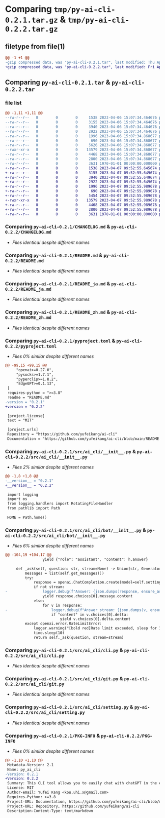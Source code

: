 # Comparing `tmp/py-ai-cli-0.2.1.tar.gz` & `tmp/py-ai-cli-0.2.2.tar.gz`

## filetype from file(1)

```diff
@@ -1 +1 @@
-gzip compressed data, was "py-ai-cli-0.2.1.tar", last modified: Thu Apr  6 15:07:53 2023, max compression
+gzip compressed data, was "py-ai-cli-0.2.2.tar", last modified: Fri Apr  7 09:53:18 2023, max compression
```

## Comparing `py-ai-cli-0.2.1.tar` & `py-ai-cli-0.2.2.tar`

### file list

```diff
@@ -1,11 +1,11 @@
--rw-r--r--   0        0        0     1538 2023-04-06 15:07:34.464676 py-ai-cli-0.2.1/CHANGELOG.md
--rw-r--r--   0        0        0     3155 2023-04-06 15:07:34.464676 py-ai-cli-0.2.1/README.md
--rw-r--r--   0        0        0     3940 2023-04-06 15:07:34.464676 py-ai-cli-0.2.1/README_ja.md
--rw-r--r--   0        0        0     2922 2023-04-06 15:07:34.464676 py-ai-cli-0.2.1/README_zh.md
--rw-r--r--   0        0        0     1996 2023-04-06 15:07:34.868677 py-ai-cli-0.2.1/pyproject.toml
--rw-r--r--   0        0        0      690 2023-04-06 15:07:34.868677 py-ai-cli-0.2.1/src/ai_cli/__init__.py
--rw-r--r--   0        0        0     5626 2023-04-06 15:07:34.868677 py-ai-cli-0.2.1/src/ai_cli/bot/__init__.py
--rwxr-xr-x   0        0        0    13579 2023-04-06 15:07:34.868677 py-ai-cli-0.2.1/src/ai_cli/cli.py
--rw-r--r--   0        0        0     4468 2023-04-06 15:07:34.868677 py-ai-cli-0.2.1/src/ai_cli/git.py
--rw-r--r--   0        0        0     2800 2023-04-06 15:07:34.868677 py-ai-cli-0.2.1/src/ai_cli/setting.py
--rw-r--r--   0        0        0     3631 1970-01-01 00:00:00.000000 py-ai-cli-0.2.1/PKG-INFO
+-rw-r--r--   0        0        0     1538 2023-04-07 09:52:55.645674 py-ai-cli-0.2.2/CHANGELOG.md
+-rw-r--r--   0        0        0     3155 2023-04-07 09:52:55.649674 py-ai-cli-0.2.2/README.md
+-rw-r--r--   0        0        0     3940 2023-04-07 09:52:55.649674 py-ai-cli-0.2.2/README_ja.md
+-rw-r--r--   0        0        0     2922 2023-04-07 09:52:55.649674 py-ai-cli-0.2.2/README_zh.md
+-rw-r--r--   0        0        0     1996 2023-04-07 09:52:55.989678 py-ai-cli-0.2.2/pyproject.toml
+-rw-r--r--   0        0        0      690 2023-04-07 09:52:55.989678 py-ai-cli-0.2.2/src/ai_cli/__init__.py
+-rw-r--r--   0        0        0     5454 2023-04-07 09:52:55.989678 py-ai-cli-0.2.2/src/ai_cli/bot/__init__.py
+-rwxr-xr-x   0        0        0    13579 2023-04-07 09:52:55.989678 py-ai-cli-0.2.2/src/ai_cli/cli.py
+-rw-r--r--   0        0        0     4468 2023-04-07 09:52:55.989678 py-ai-cli-0.2.2/src/ai_cli/git.py
+-rw-r--r--   0        0        0     2800 2023-04-07 09:52:55.989678 py-ai-cli-0.2.2/src/ai_cli/setting.py
+-rw-r--r--   0        0        0     3631 1970-01-01 00:00:00.000000 py-ai-cli-0.2.2/PKG-INFO
```

### Comparing `py-ai-cli-0.2.1/CHANGELOG.md` & `py-ai-cli-0.2.2/CHANGELOG.md`

 * *Files identical despite different names*

### Comparing `py-ai-cli-0.2.1/README.md` & `py-ai-cli-0.2.2/README.md`

 * *Files identical despite different names*

### Comparing `py-ai-cli-0.2.1/README_ja.md` & `py-ai-cli-0.2.2/README_ja.md`

 * *Files identical despite different names*

### Comparing `py-ai-cli-0.2.1/README_zh.md` & `py-ai-cli-0.2.2/README_zh.md`

 * *Files identical despite different names*

### Comparing `py-ai-cli-0.2.1/pyproject.toml` & `py-ai-cli-0.2.2/pyproject.toml`

 * *Files 0% similar despite different names*

```diff
@@ -99,15 +99,15 @@
     "openai>=0.27.0",
     "pysocks>=1.7.1",
     "pyperclip>=1.8.2",
     "EdgeGPT>=0.1.13",
 ]
 requires-python = ">=3.8"
 readme = "README.md"
-version = "0.2.1"
+version = "0.2.2"
 
 [project.license]
 text = "MIT"
 
 [project.urls]
 Repository = "https://github.com/yufeikang/ai-cli"
 Documentation = "https://github.com/yufeikang/ai-cli/blob/main/README.md"
```

### Comparing `py-ai-cli-0.2.1/src/ai_cli/__init__.py` & `py-ai-cli-0.2.2/src/ai_cli/__init__.py`

 * *Files 2% similar despite different names*

```diff
@@ -1,8 +1,8 @@
-__version__ = "0.2.1"
+__version__ = "0.2.2"
 
 import logging
 import os
 from logging.handlers import RotatingFileHandler
 from pathlib import Path
 
 HOME = Path.home()
```

### Comparing `py-ai-cli-0.2.1/src/ai_cli/bot/__init__.py` & `py-ai-cli-0.2.2/src/ai_cli/bot/__init__.py`

 * *Files 6% similar despite different names*

```diff
@@ -104,19 +104,17 @@
                 yield {"role": "assistant", "content": h.answer}
 
     def _ask(self, question: str, stream=None) -> Union[str, Generator]:
         messages = list(self.get_messages())
         try:
             response = openai.ChatCompletion.create(model=self.setting.model, messages=messages, stream=stream)
             if not stream:
-                logger.debug(f"Answer: {json.dumps(response, ensure_ascii=False)}")
                 yield response.choices[0].message.content
             else:
                 for v in response:
-                    logger.debug(f"Answer stream: {json.dumps(v, ensure_ascii=False)}")
                     if "content" in v.choices[0].delta:
                         yield v.choices[0].delta.content
         except openai.error.RateLimitError:
             logger.warning("[bold red]Rate limit exceeded, sleep for 10 seconds, then retry")
             time.sleep(10)
             return self._ask(question, stream=stream)
```

### Comparing `py-ai-cli-0.2.1/src/ai_cli/cli.py` & `py-ai-cli-0.2.2/src/ai_cli/cli.py`

 * *Files identical despite different names*

### Comparing `py-ai-cli-0.2.1/src/ai_cli/git.py` & `py-ai-cli-0.2.2/src/ai_cli/git.py`

 * *Files identical despite different names*

### Comparing `py-ai-cli-0.2.1/src/ai_cli/setting.py` & `py-ai-cli-0.2.2/src/ai_cli/setting.py`

 * *Files identical despite different names*

### Comparing `py-ai-cli-0.2.1/PKG-INFO` & `py-ai-cli-0.2.2/PKG-INFO`

 * *Files 0% similar despite different names*

```diff
@@ -1,10 +1,10 @@
 Metadata-Version: 2.1
 Name: py_ai_cli
-Version: 0.2.1
+Version: 0.2.2
 Summary: This CLI tool allows you to easily chat with chatGPT in the command line. You can chat with it, ask questions, and even translate text. It also
 License: MIT
 Author-email: Yufei Kang <kou.uhi.x@gmail.com>
 Requires-Python: >=3.8
 Project-URL: Documentation, https://github.com/yufeikang/ai-cli/blob/main/README.md
 Project-URL: Repository, https://github.com/yufeikang/ai-cli
 Description-Content-Type: text/markdown
```


